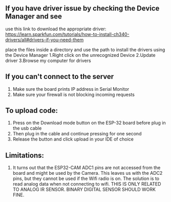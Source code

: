 ## If you have driver issue by checking the Device Manager and see 

use this link to download the appropriate driver:
https://learn.sparkfun.com/tutorials/how-to-install-ch340-drivers/all#drivers-if-you-need-them

place the files inside a directory and use the path to install the drivers using the Device Manager
1.Right click on the unrecognized Device
2.Update driver
3.Browse my computer for drivers

## If you can't connect to the server
1. Make sure the board prints IP address in Serial Monitor
2. Make sure your firewall is not blocking incoming requests

## To upload code:
1. Press on the Download mode button on the ESP-32 board before plug in the usb cable
2. Then plug in the cable and continue pressing for one second
3. Release the button and click upload in your IDE of choice

## Limitations:
1. It turns out that the ESP32-CAM ADC1 pins are not accessed from the board and might be used by the Camera.
This leaves us with the ADC2 pins, but they cannot be used if the Wifi radio is on. The solution is to read analog data when not connecting to wifi.
THIS IS ONLY RELATED TO ANALOG IR SENSOR. BINARY DIGITAL SENSOR SHOULD WORK FINE.